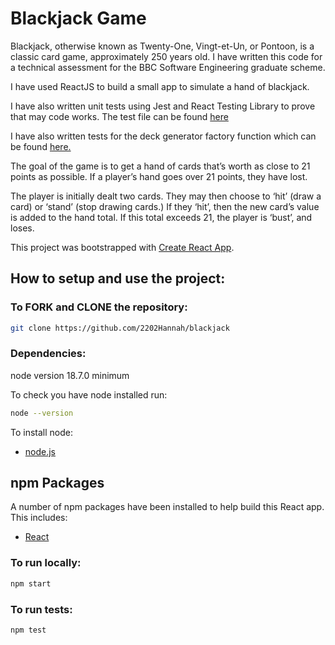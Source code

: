 # Blackjack Game

Blackjack, otherwise known as Twenty-One, Vingt-et-Un, or Pontoon, is a classic card game, approximately 250 years old. I have written this code for a technical assessment for the BBC Software Engineering graduate scheme.

I have used ReactJS to build a small app to simulate a hand of blackjack.

I have also written unit tests using Jest and React Testing Library to prove that may code works. The test file can be found [here](</src/components/game/test/index.test.js>)

I have also written tests for the deck generator factory function which can be found [here.](/src/components/game/utils.test.js) 

The goal of the game is to get a hand of cards that’s worth as close to 21 points as possible. If a player’s hand goes over 21 points, they have lost.

The player is initially dealt two cards. They may then choose to ‘hit’ (draw a card) or ‘stand’ (stop drawing cards.) If they ‘hit’, then the new card’s value is added to the hand total. If this total exceeds 21, the player is ‘bust’, and loses.

This project was bootstrapped with [Create React App](https://github.com/facebook/create-react-app).

## How to setup and use the project:

### To FORK and CLONE the repository:

```bash dark
git clone https://github.com/2202Hannah/blackjack
```

### Dependencies:

node version 18.7.0 minimum

To check you have node installed run:

```bash dark
node --version
```

To install node:

- [node.js](https://nodejs.org/en/download/package-manager/)

## npm Packages

A number of npm packages have been installed to help build this React app. This includes:

- [React](https://reactjs.org)

### To run locally:

```bash dark
npm start
```

### To run tests:

```bash dark
npm test
```